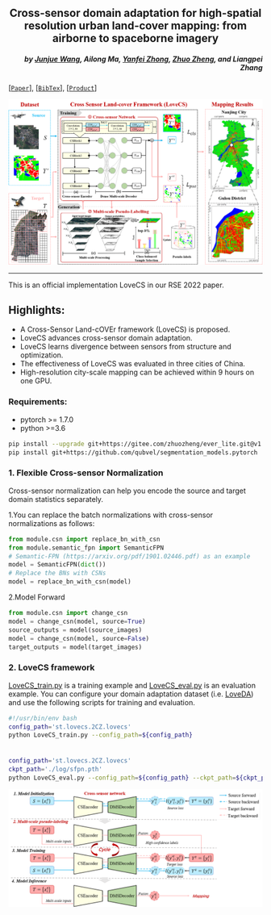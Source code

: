 <h2 align="center">Cross-sensor domain adaptation for high-spatial resolution urban land-cover mapping: from airborne to spaceborne imagery</h2>


<h5 align="right">by <a href="https://junjue-wang.github.io/homepage/">Junjue Wang</a>, 
Ailong Ma,
<a href="http://rsidea.whu.edu.cn/">Yanfei Zhong</a>, 
<a href="http://zhuozheng.top/">Zhuo Zheng</a>, and Liangpei Zhang</h5>

[[`Paper`](https://www.researchgate.net/profile/Junjue-Wang/publication/355390292_LoveDA_A_Remote_Sensing_Land-Cover_Dataset_for_Domain_Adaptive_Semantic_Segmentation/links/617cd8bda767a03c14cecbc9/LoveDA-A-Remote-Sensing-Land-Cover-Dataset-for-Domain-Adaptive-Semantic-Segmentation.pdf?_sg%5B0%5D=Iw5FPui1-9iYrZN7aZO766hZA-LmublHlq8bp0694vUeIGDIzp5SGTfYN-OWhurZOujSPU0RDZ5lW0i02HVUew.7x9qdrvJwRmAnsqEyh5-xSFdh0M9AaTpdXcZCfHyhVl5GNLR5nlDIx8ctTXFy1HE1yNexX4ytzYqJWkAGJVTvg.Rrg3rXhcp9mMlLTU3n9Jf-h0Kt8VzHAd0AmhG2yPQxI-yRK6J0wAulUZ65dih6BQ9CbrQm0_23_nULO_BXwaJg&_sg%5B1%5D=KLu7pn0g50f8FwKE9x5iOuDPYb8VaOpX4k_ieq8eWJVVeJyXbZJO-O4pCL687QRxYbBnWdo7fJj8FZEOc3t3lgVVyDz0CFS-ff7LToXj4R9W.7x9qdrvJwRmAnsqEyh5-xSFdh0M9AaTpdXcZCfHyhVl5GNLR5nlDIx8ctTXFy1HE1yNexX4ytzYqJWkAGJVTvg.Rrg3rXhcp9mMlLTU3n9Jf-h0Kt8VzHAd0AmhG2yPQxI-yRK6J0wAulUZ65dih6BQ9CbrQm0_23_nULO_BXwaJg&_iepl=)],
[[`BibTex`](https://slideslive.com/38969542)],
[[`Product`](https://pan.baidu.com/s/1YnsMFDOMBGO-oz_PAUkuFQ?pwd=2333)]

<div align="center">
  <img src="https://github.com/Junjue-Wang/resources/blob/main/LoveCS/framework.png?raw=true">
</div>

---------------------

This is an official implementation LoveCS in our RSE 2022 paper.

## Highlights:
- A Cross-Sensor Land-cOVEr framework (LoveCS) is proposed.
- LoveCS advances cross-sensor domain adaptation.
- LoveCS learns divergence between sensors from structure and optimization.
- The effectiveness of LoveCS was evaluated in three cities of China.
- High-resolution city-scale mapping can be achieved within 9 hours on one GPU.

### Requirements:
- pytorch >= 1.7.0
- python >=3.6
```bash
pip install --upgrade git+https://gitee.com/zhuozheng/ever_lite.git@v1.4.5
pip install git+https://github.com/qubvel/segmentation_models.pytorch
```

### 1. Flexible Cross-sensor Normalization
Cross-sensor normalization can help you encode the source and target domain statistics 
separately.

1.You can replace the batch normalizations with cross-sensor normalizations as follows:

```python
from module.csn import replace_bn_with_csn
from module.semantic_fpn import SemanticFPN
# Semantic-FPN (https://arxiv.org/pdf/1901.02446.pdf) as an example 
model = SemanticFPN(dict())
# Replace the BNs with CSNs
model = replace_bn_with_csn(model)
```

2.Model Forward
```python
from module.csn import change_csn
model = change_csn(model, source=True)
source_outputs = model(source_images)
model = change_csn(model, source=False)
target_outputs = model(target_images)
```

### 2. LoveCS framework
[LoveCS_train.py](https://github.com/Junjue-Wang/LoveCS/blob/master/LoveCS_train.py) is a training example and
[LoveCS_eval.py](https://github.com/Junjue-Wang/LoveCS/blob/master/LoveCS_eval.py) is an evaluation example.
You can configure your domain adaptation dataset (i.e. [LoveDA](https://github.com/Junjue-Wang/LoveDA)) and use the following scripts for training and evaluation.
```bash
#!/usr/bin/env bash
config_path='st.lovecs.2CZ.lovecs'
python LoveCS_train.py --config_path=${config_path}


config_path='st.lovecs.2CZ.lovecs'
ckpt_path='./log/sfpn.pth'
python LoveCS_eval.py --config_path=${config_path} --ckpt_path=${ckpt_path}
```
![avatar](https://github.com/Junjue-Wang/resources/blob/main/LoveCS/overall_prcocess.png?raw=true)
